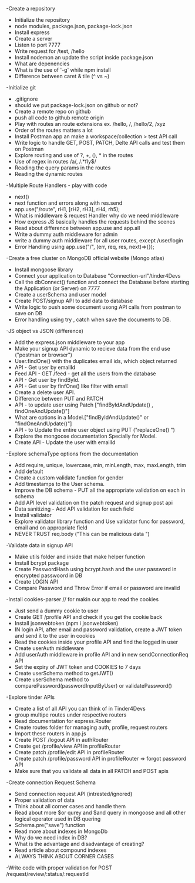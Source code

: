-Create a repository
- Initialize the repository 
- node modules, package.json, package-lock.json 
- Install express
- Create a server
- Listen to port 7777
- Write request for /test, /hello
- Install nodemon an update the script inside package.json
- What are depenencies
- What is the use of '-g' while npm install
- Difference between caret & tile (^ vs ~) 

-Initialize git
- .gitignore
- should we put package-lock.json on github or not?
- Create a remote repo on github
- push all code to github remote origin  
- Play with routes an route extensions ex. /hello, /, /hello/2, /xyz
- Order of the routes matters a lot
- Install Postman app an make a workspace/collection > test API call
- Write logic to handle GET, POST, PATCH, Delte API calls and test them on Postman
- Explore routing and use of ?, +, (), * in the routes
- Use of regex in routes /a/, /.*fly$/
- Reading the query params in the routes 
- Reading the dynamic routes 

-Multiple Route Handlers - play with code 
- next()
- next function and errors along with res.send
- app.use("/route", rH1, [rH2, rH3], rH4, rh5);
- What is middleware & request Handler why do we need middleware
- How express JS basically handles the requests behind the scenes
- Read about difference between app.use and app.all
- Write a dummy auth middleware for admin 
- write a dummy auth middleware  for all user routes,  except /user/login
- Error Handling using app.use("/", (err, req, res, next)=>{});

-Create a free cluster on MongoDB official website (Mongo atlas)
- Install mongoose library
- Connect your application to Database "Connection-url"/tinder4Devs
- Call the dbConnect() function and connect the Database before starting the Application (or Server) on 7777
- Create a userSchema and user model 
- Create POST/signup API to add data to database
- Write logic to push some document usong API calls from postman to save on DB
- Error handling using try , catch when save the documents to DB.

-JS object vs JSON (difference)
- Add the express.json middleware to your app
- Make your signup  API dynamic to recieve data from the end use ("postman or browser")
- User.findOne() with the duplicates email ids, which object returned
- API - Get user by emailId
- Feed API - GET /feed - get all the users from the database
- API - Get user by findById.
- API - Get user by finfOne() like filter with email
- Create a delete user API.
- Difference between PUT and PATCH 
- API - to update user using Patch ["findByIdAndUpdate() , findOneAndUpdate()"]
- What are options in a Model.["findByIdAndUpdate()" or  "findOneAndUpdate()"]
- API - to Update the entire user object using PUT ("replaceOne() ")
- Explore the mongoose documentation Specially for Model.
- Create API - Update the user with emailId

-Explore schemaType options from the documentation
- Add require, unique, lowercase, min, minLength, max, maxLength, trim
- Add default
- Create a custom validate function for gender
- Add timestamps to the User schema.
- Improve the DB schema - PUT all the appropriate validation on each in schema
- Add API level validation on the patch request and signup post api 
- Data sanitizing - Add API validation for each field
- Install validator
- Explore validator library function and Use validator func for password, email and on appropriate field
- NEVER TRUST req.body ("This can be malicious data ")

-Validate data in signup API
- Make utils folder and inside that make helper function
- Install bcrypt package
- Create PasswordHash using bcrypt.hash and the user password in encrypted passwoord in DB
- Create LOGIN API 
- Compare Password and Throw Error if email or password are invalid

-Install cookies-parser // for makin our app to read the cookies
- Just send a dummy cookie to user 
- Create GET /profile API and check if you get the cookie back
- Install jsonwebtoken  (npm i jsonwebtoken)     
- IN login API, after email and password validation, create a  JWT token and send it to the user in cookies
- Read the cookies inside your profile API and find the logged in user
- Create userAuth middleware
- Add userAuth middleware in profile API and in new sendConnectionReq API
- Set the expiry of JWT token and COOKIES to 7 days
- Create userSchema method to getJWT()
- Create userSchema method to comparePassword(passwordInputByUser) or validatePassword() 

-Explore tinder APIs
- Create a list of all API you can think of in Tinder4Devs
- group multipe routes under respective routers
- Read documentation for express.Router
- Create routes folder for managing auth, profile, request routers
- Import these routers in app.js
- Create POST /logout API in authRouter
- Create get /profile/view API in profileRouter
- Create patch /profile/edit  API in profileRouter
- Create patch /profile/password  API in profileRouter => forgot password API
- Make sure that you validate all data in all PATCH and POST apis

-Create connection Request Schema
- Send connection request API (intrested/ignored)
- Proper validation of data
- Think about all corner cases and handle them
- Read about more $or qurey and $and query in mongoose and all other logical operator used in DB quering
- Schema.pre("save") function
- Read more about indexes in MongoDb
- Why do we need index in DB?
- What is the advantage and disadvantage of creating?
- Read article about compound indexes 
- ALWAYS THINK ABOUT CORNER CASES

-Write code with proper validation for POST /request/review/:status/:requestId
